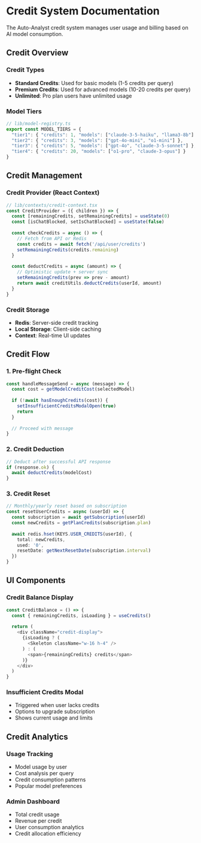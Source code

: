 # Credit System Documentation

The Auto-Analyst credit system manages user usage and billing based on AI model consumption.

## Credit Overview

### Credit Types
- **Standard Credits**: Used for basic models (1-5 credits per query)
- **Premium Credits**: Used for advanced models (10-20 credits per query)
- **Unlimited**: Pro plan users have unlimited usage

### Model Tiers
```typescript
// lib/model-registry.ts
export const MODEL_TIERS = {
  "tier1": { "credits": 1, "models": ["claude-3-5-haiku", "llama3-8b"] },
  "tier2": { "credits": 3, "models": ["gpt-4o-mini", "o1-mini"] },
  "tier3": { "credits": 5, "models": ["gpt-4o", "claude-3-5-sonnet"] },
  "tier4": { "credits": 20, "models": ["o1-pro", "claude-3-opus"] }
}
```

## Credit Management

### Credit Provider (React Context)
```typescript
// lib/contexts/credit-context.tsx
const CreditProvider = ({ children }) => {
  const [remainingCredits, setRemainingCredits] = useState(0)
  const [isChatBlocked, setIsChatBlocked] = useState(false)
  
  const checkCredits = async () => {
    // Fetch from API or Redis
    const credits = await fetch('/api/user/credits')
    setRemainingCredits(credits.remaining)
  }
  
  const deductCredits = async (amount) => {
    // Optimistic update + server sync
    setRemainingCredits(prev => prev - amount)
    return await creditUtils.deductCredits(userId, amount)
  }
}
```

### Credit Storage
- **Redis**: Server-side credit tracking
- **Local Storage**: Client-side caching
- **Context**: Real-time UI updates

## Credit Flow

### 1. Pre-flight Check
```typescript
const handleMessageSend = async (message) => {
  const cost = getModelCreditCost(selectedModel)
  
  if (!await hasEnoughCredits(cost)) {
    setInsufficientCreditsModalOpen(true)
    return
  }
  
  // Proceed with message
}
```

### 2. Credit Deduction
```typescript
// Deduct after successful API response
if (response.ok) {
  await deductCredits(modelCost)
}
```

### 3. Credit Reset
```typescript
// Monthly/yearly reset based on subscription
const resetUserCredits = async (userId) => {
  const subscription = await getSubscription(userId)
  const newCredits = getPlanCredits(subscription.plan)
  
  await redis.hset(KEYS.USER_CREDITS(userId), {
    total: newCredits,
    used: '0',
    resetDate: getNextResetDate(subscription.interval)
  })
}
```

## UI Components

### Credit Balance Display
```typescript
const CreditBalance = () => {
  const { remainingCredits, isLoading } = useCredits()
  
  return (
    <div className="credit-display">
      {isLoading ? (
        <Skeleton className="w-16 h-4" />
      ) : (
        <span>{remainingCredits} credits</span>
      )}
    </div>
  )
}
```

### Insufficient Credits Modal
- Triggered when user lacks credits
- Options to upgrade subscription
- Shows current usage and limits

## Credit Analytics

### Usage Tracking
- Model usage by user
- Cost analysis per query
- Credit consumption patterns
- Popular model preferences

### Admin Dashboard
- Total credit usage
- Revenue per credit
- User consumption analytics
- Credit allocation efficiency 